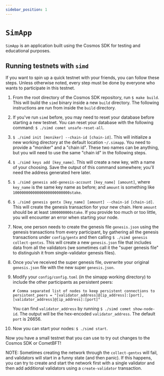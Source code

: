 ```yaml
---
sidebar_position: 1
---
```


# `SimApp`

`SimApp` is an application built using the Cosmos SDK for testing and educational purposes.

## Running testnets with `simd`

If you want to spin up a quick testnet with your friends, you can follow these steps.
Unless otherwise noted, every step must be done by everyone who wants to participate
in this testnet.

1. From the root directory of the Cosmos SDK repository, run `$ make build`. This will build the
    `simd` binary inside a new `build` directory. The following instructions are run from inside
    the `build` directory.
2. If you've run `simd` before, you may need to reset your database before starting a new
    testnet. You can reset your database with the following command: `$ ./simd comet unsafe-reset-all`.
3. `$ ./simd init [moniker] --chain-id [chain-id]`. This will initialize a new working directory
    at the default location `~/.simapp`. You need to provide a "moniker" and a "chain id". These
    two names can be anything, but you will need to use the same "chain id" in the following steps.
4. `$ ./simd keys add [key_name]`. This will create a new key, with a name of your choosing.
    Save the output of this command somewhere; you'll need the address generated here later.
5. `$ ./simd genesis add-genesis-account [key_name] [amount]`, where `key_name` is the same key name as
    before; and `amount` is something like `10000000000000000000000000stake`.
6. `$ ./simd genesis gentx [key_name] [amount] --chain-id [chain-id]`. This will create the genesis
    transaction for your new chain. Here `amount` should be at least `1000000000stake`. If you
    provide too much or too little, you will encounter an error when starting your node.
7. Now, one person needs to create the genesis file `genesis.json` using the genesis transactions
   from every participant, by gathering all the genesis transactions under `config/gentx` and then
   calling `$ ./simd genesis collect-gentxs`. This will create a new `genesis.json` file that includes data
   from all the validators (we sometimes call it the "super genesis file" to distinguish it from
   single-validator genesis files).
8. Once you've received the super genesis file, overwrite your original `genesis.json` file with
    the new super `genesis.json`.
9. Modify your `config/config.toml` (in the simapp working directory) to include the other participants as
    persistent peers:

    ```text
    # Comma separated list of nodes to keep persistent connections to
    persistent_peers = "[validator_address]@[ip_address]:[port],[validator_address]@[ip_address]:[port]"
    ```

    You can find `validator_address` by running `$ ./simd comet show-node-id`. The output will
    be the hex-encoded `validator_address`. The default `port` is 26656.
10. Now you can start your nodes: `$ ./simd start`.

Now you have a small testnet that you can use to try out changes to the Cosmos SDK or CometBFT!

NOTE: Sometimes creating the network through the `collect-gentxs` will fail, and validators will start
in a funny state (and then panic). If this happens, you can try to create and start the network first
with a single validator and then add additional validators using a `create-validator` transaction.
